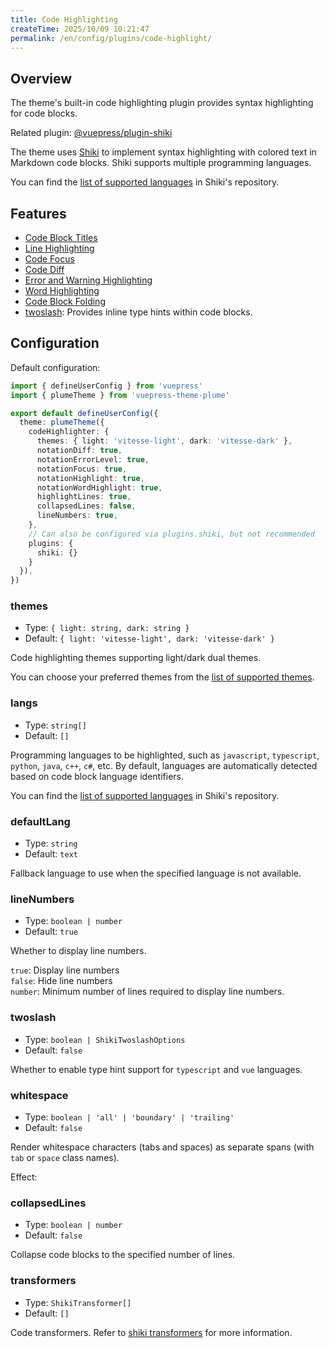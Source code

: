 ```yaml
---
title: Code Highlighting
createTime: 2025/10/09 10:21:47
permalink: /en/config/plugins/code-highlight/
---
```


## Overview

The theme's built-in code highlighting plugin provides syntax highlighting for code blocks.

Related plugin: [@vuepress/plugin-shiki](https://ecosystem.vuejs.press/zh/plugins/markdown/shiki.html)

The theme uses [Shiki](https://github.com/shikijs/shiki) to implement syntax highlighting with colored
text in Markdown code blocks. Shiki supports multiple programming languages.

You can find the [list of supported languages](https://shiki.style/languages) in Shiki's repository.

## Features

- [Code Block Titles](../../guide/code/features.md#code-block-titles)
- [Line Highlighting](../../guide/code/features.md#line-highlighting-in-code-blocks)
- [Code Focus](../../guide/code/features.md#focus-in-code-blocks)
- [Code Diff](../../guide/code/features.md#color-differences-in-code-blocks)
- [Error and Warning Highlighting](../../guide/code/features.md#highlighting-errors-and-warnings)
- [Word Highlighting](../../guide/code/features.md#word-highlighting-in-code-blocks)
- [Code Block Folding](../../guide/code/features.md#collapsing-code-blocks)
- [twoslash](../../guide/code/twoslash.md#twoslash): Provides inline type hints within code blocks.

## Configuration

Default configuration:

```ts title=".vuepress/config.ts" twoslash
import { defineUserConfig } from 'vuepress'
import { plumeTheme } from 'vuepress-theme-plume'

export default defineUserConfig({
  theme: plumeTheme({
    codeHighlighter: {
      themes: { light: 'vitesse-light', dark: 'vitesse-dark' },
      notationDiff: true,
      notationErrorLevel: true,
      notationFocus: true,
      notationHighlight: true,
      notationWordHighlight: true,
      highlightLines: true,
      collapsedLines: false,
      lineNumbers: true,
    },
    // Can also be configured via plugins.shiki, but not recommended
    plugins: {
      shiki: {}
    }
  }),
})
```

### themes

- Type: `{ light: string, dark: string }`
- Default: `{ light: 'vitesse-light', dark: 'vitesse-dark' }`

Code highlighting themes supporting light/dark dual themes.

You can choose your preferred themes from the [list of supported themes](https://shiki.style/themes).

### langs

- Type: `string[]`
- Default: `[]`

Programming languages to be highlighted, such as `javascript`, `typescript`, `python`, `java`, `c++`, `c#`, etc.
By default, languages are automatically detected based on code block language identifiers.

You can find the [list of supported languages](https://shiki.style/languages) in Shiki's repository.

### defaultLang

- Type: `string`
- Default: `text`

Fallback language to use when the specified language is not available.

### lineNumbers

- Type: `boolean | number`
- Default: `true`

Whether to display line numbers.

`true`: Display line numbers\
`false`: Hide line numbers\
`number`: Minimum number of lines required to display line numbers.

### twoslash

- Type: `boolean | ShikiTwoslashOptions`
- Default: `false`

Whether to enable type hint support for `typescript` and `vue` languages.

### whitespace

- Type: `boolean | 'all' | 'boundary' | 'trailing'`
- Default: `false`

Render whitespace characters (tabs and spaces) as separate spans (with `tab` or `space` class names).

Effect:

<!-- @include: ../../../snippet/whitespace.snippet.md{17-23} -->

### collapsedLines

- Type: `boolean | number`
- Default: `false`

Collapse code blocks to the specified number of lines.

### transformers

- Type: `ShikiTransformer[]`
- Default: `[]`

Code transformers. Refer to [shiki transformers](https://shiki.style/guide/transformers) for more information.

